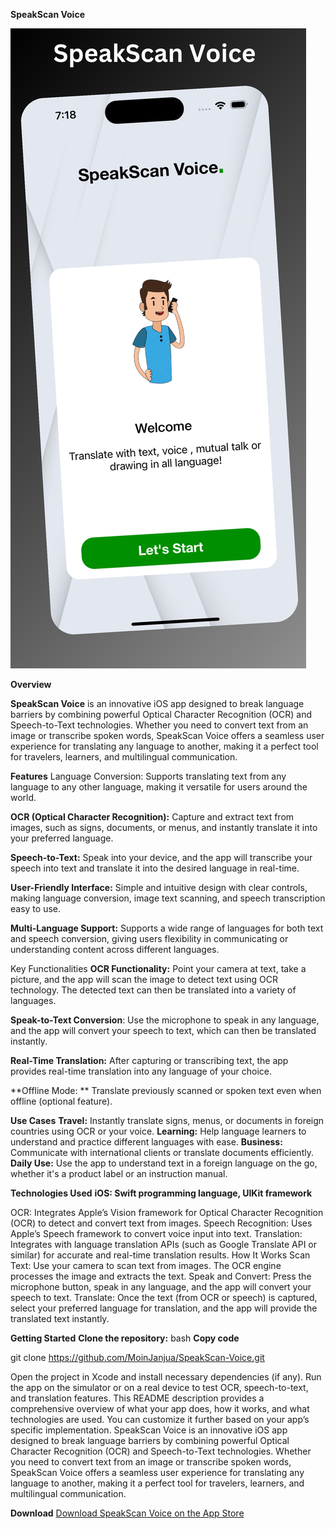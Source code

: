 **SpeakScan Voice**

![Alt Text](1.png)


**Overview**

**SpeakScan Voice** is an innovative iOS app designed to break language barriers by combining powerful Optical Character Recognition (OCR) and Speech-to-Text technologies. Whether you need to convert text from an image or transcribe spoken words, SpeakScan Voice offers a seamless user experience for translating any language to another, making it a perfect tool for travelers, learners, and multilingual communication.


**Features**
Language Conversion: Supports translating text from any language to any other language, making it versatile for users around the world.

**OCR (Optical Character Recognition):** Capture and extract text from images, such as signs, documents, or menus, and instantly translate it into your preferred language.

**Speech-to-Text:** Speak into your device, and the app will transcribe your speech into text and translate it into the desired language in real-time.

**User-Friendly Interface:** Simple and intuitive design with clear controls, making language conversion, image text scanning, and speech transcription easy to use.

**Multi-Language Support:** Supports a wide range of languages for both text and speech conversion, giving users flexibility in communicating or understanding content across different languages.

Key Functionalities
**OCR Functionality:** Point your camera at text, take a picture, and the app will scan the image to detect text using OCR technology. The detected text can then be translated into a variety of languages.

**Speak-to-Text Conversion**: Use the microphone to speak in any language, and the app will convert your speech to text, which can then be translated instantly.

**Real-Time Translation:** After capturing or transcribing text, the app provides real-time translation into any language of your choice.

**Offline Mode: ** Translate previously scanned or spoken text even when offline (optional feature).

**Use Cases**
**Travel:** Instantly translate signs, menus, or documents in foreign countries using OCR or your voice.
**Learning:** Help language learners to understand and practice different languages with ease.
**Business:** Communicate with international clients or translate documents efficiently.
**Daily Use:** Use the app to understand text in a foreign language on the go, whether it's a product label or an instruction manual.


**Technologies Used**
**iOS: Swift programming language, UIKit framework**

OCR: Integrates Apple’s Vision framework for Optical Character Recognition (OCR) to detect and convert text from images.
Speech Recognition: Uses Apple’s Speech framework to convert voice input into text.
Translation: Integrates with language translation APIs (such as Google Translate API or similar) for accurate and real-time translation results.
How It Works
Scan Text: Use your camera to scan text from images. The OCR engine processes the image and extracts the text.
Speak and Convert: Press the microphone button, speak in any language, and the app will convert your speech to text.
Translate: Once the text (from OCR or speech) is captured, select your preferred language for translation, and the app will provide the translated text instantly.

**Getting Started**
**Clone the repository:**
bash
**Copy code**

git clone https://github.com/MoinJanjua/SpeakScan-Voice.git

Open the project in Xcode and install necessary dependencies (if any).
Run the app on the simulator or on a real device to test OCR, speech-to-text, and translation features.
This README description provides a comprehensive overview of what your app does, how it works, and what technologies are used. You can customize it further based on your app’s specific implementation.
SpeakScan Voice is an innovative iOS app designed to break language barriers by combining powerful Optical Character Recognition (OCR) and Speech-to-Text technologies. Whether you need to convert text from an image or transcribe spoken words, SpeakScan Voice offers a seamless user experience for translating any language to another, making it a perfect tool for travelers, learners, and multilingual communication.

**Download**
[Download SpeakScan Voice on the App Store](https://apps.apple.com/pk/app/speakscan-voice/id6683282440)


